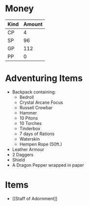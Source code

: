 # Money
| Kind | Amount |
| ---- | ------ |
| CP   | 4      | 
| SP   | 96     |
| GP   | 112    |
| PP   | 0      |

# Adventuring Items
- Backpack containing:
	- Bedroll
	- Crystal Arcane Focus
	- Russell Crowbar
	- Hammer
	- 10 Pitons
	- 10 Torches
	- Tinderbox
	- 7 days of Rations
	- Waterskin
	- Hempen Rope (50ft.)
- Leather Armour
- 2 Daggers
- Shield
- A Dragon Pepper wrapped in paper

# Items
 - [[Staff of Adornment]]